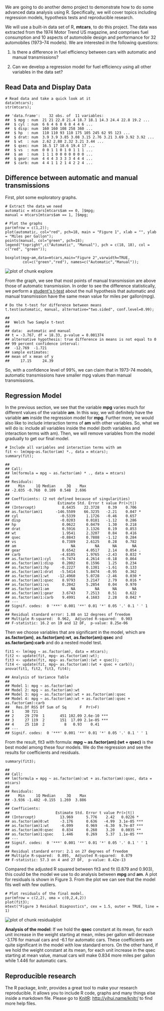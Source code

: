 We are going to do another demo project to demonstrate how to do some
advanced data analysis using R. Specifically, we will cover topics
including regression models, hypothesis tests and reproducible research.

We will use a built-in data set of R, **mtcars**, to do this project.
The data was extracted from the 1974 Motor Trend US magazine, and
comprises fuel consumption and 10 aspects of automobile design and
performance for 32 automobiles (1973–74 models). We are interested in
the following questions:

1.  Is there a difference in fuel efficiency between cars with automatic
    and manual transmissions?

2.  Can we develop a regression model for fuel efficiency using all
    other variables in the data set?

Read Data and Display Data
--------------------------

    # Read data and take a quick look at it
    data(mtcars);
    str(mtcars);

    ## 'data.frame':    32 obs. of  11 variables:
    ##  $ mpg : num  21 21 22.8 21.4 18.7 18.1 14.3 24.4 22.8 19.2 ...
    ##  $ cyl : num  6 6 4 6 8 6 8 4 4 6 ...
    ##  $ disp: num  160 160 108 258 360 ...
    ##  $ hp  : num  110 110 93 110 175 105 245 62 95 123 ...
    ##  $ drat: num  3.9 3.9 3.85 3.08 3.15 2.76 3.21 3.69 3.92 3.92 ...
    ##  $ wt  : num  2.62 2.88 2.32 3.21 3.44 ...
    ##  $ qsec: num  16.5 17 18.6 19.4 17 ...
    ##  $ vs  : num  0 0 1 1 0 1 0 1 1 1 ...
    ##  $ am  : num  1 1 1 0 0 0 0 0 0 0 ...
    ##  $ gear: num  4 4 4 3 3 3 3 4 4 4 ...
    ##  $ carb: num  4 4 1 1 2 1 4 2 2 4 ...

Difference between automatic and manual transmissions
-----------------------------------------------------

First, plot some exploratory graphs.

    # Extract the data we need
    automatic = mtcars[mtcars$am == 0, ]$mpg; 
    manual = mtcars[mtcars$am == 1, ]$mpg;

    # Plot the graphs
    par(mfrow = c(1,2));
    plot(automatic, col="red", pch=18, main = "Figure 1", xlab = "", ylab = "Miles per Gallon");
    points(manual, col="green", pch=18);
    legend("topright",c("Automatic", "Manual"), pch = c(18, 18), col = c("red", "green"));

    boxplot(mpg~am,data=mtcars,main="Figure 2",varwidth=TRUE, 
            col=c("green","red"), names=c("Automatic","Manual"));

![plot of chunk
explore](./img/explore.png)

From the graph, we see that most points of manual transmission are above
those of automatic transmission. In order to see the difference
statistically, we perform a [student's
t-test](http://en.wikipedia.org/wiki/Student's_t-test) about the null
hypothesis that automatic and manual transmission have the same mean
value for miles per gallon(mpg).

    # Do the t-test for difference between means
    t.test(automatic, manual, alternative="two.sided", conf.level=0.99);

    ## 
    ##  Welch Two Sample t-test
    ## 
    ## data:  automatic and manual
    ## t = -3.767, df = 18.33, p-value = 0.001374
    ## alternative hypothesis: true difference in means is not equal to 0
    ## 99 percent confidence interval:
    ##  -12.769  -1.721
    ## sample estimates:
    ## mean of x mean of y 
    ##     17.15     24.39

So, with a confidence level of 99%, we can claim that in 1973-74 models,
automatic transmissions have smaller mpg values than manual
transmissions.

Regression Model
----------------

In the previous section, we see that the variable **mpg** varies much
for different values of the variable **am**. In this way, we will
definitely have the variable **am** inside the regression model for
**mpg**. Further more, we would also like to include interaction terms
of **am** with other variables. So, what we will do is: include all
variables inside the model (both variables and interaction terms with
am). Then, we will remove variables from the model gradually to get our
final model.

    # Include all variables and interaction terms with am
    fit <- lm(mpg~as.factor(am) *., data = mtcars);
    summary(fit);

    ## 
    ## Call:
    ## lm(formula = mpg ~ as.factor(am) * ., data = mtcars)
    ## 
    ## Residuals:
    ##    Min     1Q Median     3Q    Max 
    ## -2.035 -0.760  0.109  0.548  2.696 
    ## 
    ## Coefficients: (2 not defined because of singularities)
    ##                      Estimate Std. Error t value Pr(>|t|)  
    ## (Intercept)            8.6435    22.3728    0.39    0.706  
    ## as.factor(am)1      -146.5509    66.3235   -2.21    0.047 *
    ## cyl                   -0.5339     1.1726   -0.46    0.657  
    ## disp                  -0.0203     0.0181   -1.12    0.286  
    ## hp                     0.0622     0.0479    1.30    0.218  
    ## drat                   0.5916     3.1326    0.19    0.853  
    ## wt                     1.9541     2.3207    0.84    0.416  
    ## qsec                  -0.8843     0.7888   -1.12    0.284  
    ## vs                     0.7389     2.6125    0.28    0.782  
    ## am                         NA         NA      NA       NA  
    ## gear                   8.6542     4.0517    2.14    0.054 .
    ## carb                  -4.8105     1.9765   -2.43    0.032 *
    ## as.factor(am)1:cyl    -0.7474     4.2614   -0.18    0.864  
    ## as.factor(am)1:disp    0.2002     0.1596    1.25    0.234  
    ## as.factor(am)1:hp     -0.2227     0.1381   -1.61    0.133  
    ## as.factor(am)1:drat   -5.5414     5.8474   -0.95    0.362  
    ## as.factor(am)1:wt    -12.4960     5.0728   -2.46    0.030 *
    ## as.factor(am)1:qsec    8.9793     3.2147    2.79    0.016 *
    ## as.factor(am)1:vs      0.2042     5.2854    0.04    0.970  
    ## as.factor(am)1:am          NA         NA      NA       NA  
    ## as.factor(am)1:gear    3.6743     7.2513    0.51    0.622  
    ## as.factor(am)1:carb    9.4991     4.1683    2.28    0.042 *
    ## ---
    ## Signif. codes:  0 '***' 0.001 '**' 0.01 '*' 0.05 '.' 0.1 ' ' 1
    ## 
    ## Residual standard error: 1.88 on 12 degrees of freedom
    ## Multiple R-squared:  0.962,  Adjusted R-squared:  0.903 
    ## F-statistic: 16.2 on 19 and 12 DF,  p-value: 8.25e-06

Then we choose variables that are significant in the model, which are
**as.factor(am)**, **as.factor(am):wt**, **as.factor(am):qsec** and
**as.factor(am):carb** and do a nested model test.

    fit1 <- lm(mpg ~ as.factor(am), data = mtcars);
    fit2 <- update(fit, mpg~ as.factor(am):wt);
    fit3 <- update(fit, mpg~ as.factor(am):(wt + qsec));
    fit4 <- update(fit, mpg~ as.factor(am):(wt + qsec + carb));
    anova(fit1, fit2, fit3, fit4);

    ## Analysis of Variance Table
    ## 
    ## Model 1: mpg ~ as.factor(am)
    ## Model 2: mpg ~ as.factor(am):wt
    ## Model 3: mpg ~ as.factor(am):wt + as.factor(am):qsec
    ## Model 4: mpg ~ as.factor(am):wt + as.factor(am):qsec + as.factor(am):carb
    ##   Res.Df RSS Df Sum of Sq      F  Pr(>F)    
    ## 1     30 721                                
    ## 2     29 270  1       451 102.09 2.6e-10 ***
    ## 3     27 119  2       151  17.09 2.1e-05 ***
    ## 4     25 110  2         8   0.93    0.41    
    ## ---
    ## Signif. codes:  0 '***' 0.001 '**' 0.01 '*' 0.05 '.' 0.1 ' ' 1

From the result, fit3 with formula: **mpg ~ as.factor(am):(wt + qsec)**
is the best model among these four models. We do the regression and see
the results for coefficients and residuals.

    summary(fit3);

    ## 
    ## Call:
    ## lm(formula = mpg ~ as.factor(am):wt + as.factor(am):qsec, data = mtcars)
    ## 
    ## Residuals:
    ##    Min     1Q Median     3Q    Max 
    ## -3.936 -1.402 -0.155  1.269  3.886 
    ## 
    ## Coefficients:
    ##                     Estimate Std. Error t value Pr(>|t|)    
    ## (Intercept)           13.969      5.776    2.42   0.0226 *  
    ## as.factor(am)0:wt     -3.176      0.636   -4.99  3.1e-05 ***
    ## as.factor(am)1:wt     -6.099      0.969   -6.30  9.7e-07 ***
    ## as.factor(am)0:qsec    0.834      0.260    3.20   0.0035 ** 
    ## as.factor(am)1:qsec    1.446      0.269    5.37  1.1e-05 ***
    ## ---
    ## Signif. codes:  0 '***' 0.001 '**' 0.01 '*' 0.05 '.' 0.1 ' ' 1
    ## 
    ## Residual standard error: 2.1 on 27 degrees of freedom
    ## Multiple R-squared:  0.895,  Adjusted R-squared:  0.879 
    ## F-statistic: 57.3 on 4 and 27 DF,  p-value: 8.42e-13

Compared the adjusted R squared between fit3 and fit (0.879 and 0.903),
this could be the model we use to do analysis between **mpg** and
**am**. A plot for residuals is shown in Figure 3. From the plot we can
see that the model fits well with few outliers.

    # Plot residuals of the final model.
    par(mfrow = c(2,2), oma = c(0,2,4,2))
    plot(fit3);
    mtext("Figure 3 Residual Diagnostics", cex = 1.5, outer = TRUE, line = 1)

![plot of chunk
residualplot](./img/residualplot.png)

**Analysis of the model**: If we hold the **qsec** constant at its mean,
for each unit increase in the weight starting at mean, miles per gallon
will decrease -3.176 for manual cars and -6.1 for automatic cars. These
coefficients are quite significant in the model with low standard
errors. On the other hand, if we hold the weight constant at its mean,
for each unit increase in the qsec starting at mean value, manual cars
will make 0.834 more miles per gallon while 1.446 for automatic cars.

Reproducible research
---------------------

The R package, *knitr*, provides a great tool to make your research
reproducible. It allows you to include R code, graphs and many things
else inside a markdown file. Please go to
[KnitR](http://yihui.name/knitr/): <http://yihui.name/knitr/> to find
more help files.
